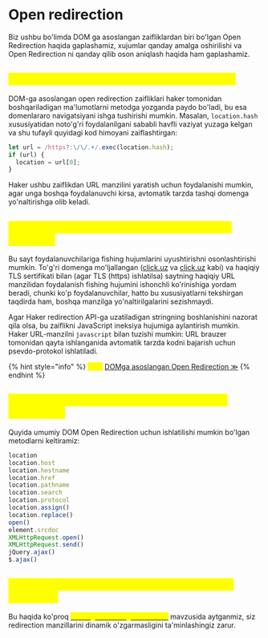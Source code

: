 # Open redirection

Biz ushbu bo'limda DOM ga asoslangan zaifliklardan biri bo'lgan Open Redirection haqida gaplashamiz, xujumlar qanday amalga oshirilishi va Open Redirection ni qanday qilib oson aniqlash haqida ham gaplashamiz.

## <mark style="color:yellow;">DOMga asoslangan Open Redirection nima ?</mark> <a href="#dom-ga-asoslangan-open-redirection-nima" id="dom-ga-asoslangan-open-redirection-nima"></a>

DOM-ga asoslangan open redirection zaifliklari haker tomonidan boshqariladigan ma'lumotlarni metodga yozganda paydo bo'ladi, bu esa domenlararo navigatsiyani ishga tushirishi mumkin. Masalan, `location.hash` xususiyatidan noto'g'ri foydalanilgani sababli havfli vaziyat yuzaga kelgan va shu tufayli quyidagi kod himoyani zaiflashtirgan:

```javascript
let url = /https?:\/\/.+/.exec(location.hash);
if (url) {
  location = url[0];
}
```

Haker ushbu zaiflikdan URL manzilini yaratish uchun foydalanishi mumkin, agar unga boshqa foydalanuvchi kirsa, avtomatik tarzda tashqi domenga yo'naltirishga olib keladi.

## <mark style="color:yellow;">DOMga asoslangan Open Redirection ta'siri qanday ?</mark> <a href="#dom-ga-asoslangan-open-redirection-tasiri-qanday" id="dom-ga-asoslangan-open-redirection-tasiri-qanday"></a>

Bu sayt foydalanuvchilariga fishing hujumlarini uyushtirishni osonlashtirishi mumkin. To'g'ri domenga mo'ljallangan ([click.uz](https://click.uz/) va [cIick.uz](https://ciick.uz/) kabi) va haqiqiy TLS sertifikati bilan (agar TLS (https) ishlatilsa) saytning haqiqiy URL manzilidan foydalanish fishing hujumini ishonchli ko'rinishiga yordam beradi, chunki ko'p foydalanuvchilar, hatto bu xususiyatlarni tekshirgan taqdirda ham, boshqa manzilga yo'naltirilgalarini sezishmaydi.

Agar Haker redirection API-ga uzatiladigan stringning boshlanishini nazorat qila olsa, bu zaiflikni JavaScript ineksiya hujumiga aylantirish mumkin. Haker URL-manzilni `javascript` bilan tuzishi mumkin: URL brauzer tomonidan qayta ishlanganida avtomatik tarzda kodni bajarish uchun psevdo-protokol ishlatiladi.

{% hint style="info" %}
<mark style="color:yellow;">**Lab:**</mark> [DOMga asoslangan Open Redirection ≫](https://portswigger.net/web-security/dom-based/open-redirection/lab-dom-open-redirection)
{% endhint %}

## <mark style="color:yellow;">Qaysi metodlar Open Redirection ni keltirib chiqaradi ?</mark> <a href="#qaysi-sink-lar-open-redirection-ni-keltirib-chiqaradi" id="qaysi-sink-lar-open-redirection-ni-keltirib-chiqaradi"></a>

Quyida umumiy DOM Open Redirection uchun ishlatilishi mumkin bo'lgan metodlarni keltiramiz:

```javascript
location
location.host
location.hostname
location.href
location.pathname
location.search
location.protocol
location.assign()
location.replace()
open()
element.srcdoc
XMLHttpRequest.open()
XMLHttpRequest.send()
jQuery.ajax()
$.ajax()
```

## <mark style="color:yellow;">Qanday qilib Open Redirection ni oldini olish mumkin ?</mark> <a href="#qanday-qilib-open-redirection-ni-oldini-olish-mumkin" id="qanday-qilib-open-redirection-ni-oldini-olish-mumkin"></a>

Bu haqida ko'proq [<mark style="color:yellow;">DOM-ga asoslangan zaifliklar</mark>](./) mavzusida aytganmiz, siz redirection manzillarini dinamik o'zgarmasligini ta'minlashingiz zarur.
